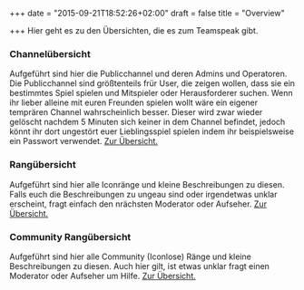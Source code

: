 +++
date = "2015-09-21T18:52:26+02:00"
draft = false
title = "Overview"

+++
Hier geht es zu den &Uuml;bersichten, die es zum Teamspeak gibt.

<h3>Channel&uuml;bersicht</h3>
<p>Aufgef&uuml;hrt sind hier die Publicchannel und deren Admins und Operatoren. Die Publicchannel sind gr&ouml;&szlig;tenteils fr&uuml;r User, die zeigen wollen, dass sie ein bestimmtes Spiel spielen und Mitspieler oder Herausforderer suchen. Wenn ihr lieber alleine mit euren Freunden spielen wollt w&auml;re ein eigener tempr&auml;ren Channel wahrscheinlich besser. Dieser wird zwar wieder gel&ouml;scht nachdem 5 Minuten sich keiner in dem Channel befindet, jedoch k&ouml;nnt ihr dort ungest&ouml;rt euer Lieblingsspiel spielen indem ihr beispielsweise ein Passwort verwendet. <a href="channel.html">Zur &Uuml;bersicht.</a></p>
<h3>Rang&uuml;bersicht</h3>
<p>Aufgef&uuml;hrt sind hier alle Iconr&auml;nge und kleine Beschreibungen zu diesen. Falls euch die Beschreibungen zu ungeau sind oder irgendetwas unklar erscheint, fragt einfach den nr&auml;chsten Moderator oder Aufseher. <a href="ranks.html">Zur &Uuml;bersicht. </a></p>
<h3>Community Rang&uuml;bersicht</h3>
<p>Aufgef&uuml;hrt sind hier alle Community (Iconlose) R&auml;nge und kleine Beschreibungen zu diesen. Auch hier gilt, ist etwas unklar fragt einen Moderator oder Aufseher um Hilfe. <a href="commranks.html">Zur &Uuml;bersicht.</a></p>


